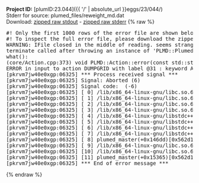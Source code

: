 **Project ID:** [plumID:23.044]({{ '/' | absolute_url }}eggs/23/044/)  
Stderr for source:  plumed_files/reweight_md.dat   
Download: [zipped raw stdout](reweight_md.dat.plumed_master.stdout.txt.zip) - [zipped raw stderr](reweight_md.dat.plumed_master.stderr.txt.zip) 
{% raw %}
<pre>
#! Only the first 1000 rows of the error file are shown below
#! To inspect the full error file, please download the zipped raw stderr file above
WARNING: IFile closed in the middle of reading. seems strange!
terminate called after throwing an instance of 'PLMD::Plumed::ExceptionError'
what():
(core/Action.cpp:373) void PLMD::Action::error(const std::string&) const
ERROR in input to action DUMPGRID with label @31 : keyword ARG is compulsory for this action
[pkrvm7jw40e0xgp:06325] *** Process received signal ***
[pkrvm7jw40e0xgp:06325] Signal: Aborted (6)
[pkrvm7jw40e0xgp:06325] Signal code:  (-6)
[pkrvm7jw40e0xgp:06325] [ 0] /lib/x86_64-linux-gnu/libc.so.6(+0x45330)[0x7f45b6a45330]
[pkrvm7jw40e0xgp:06325] [ 1] /lib/x86_64-linux-gnu/libc.so.6(pthread_kill+0x11c)[0x7f45b6a9eb2c]
[pkrvm7jw40e0xgp:06325] [ 2] /lib/x86_64-linux-gnu/libc.so.6(gsignal+0x1e)[0x7f45b6a4527e]
[pkrvm7jw40e0xgp:06325] [ 3] /lib/x86_64-linux-gnu/libc.so.6(abort+0xdf)[0x7f45b6a288ff]
[pkrvm7jw40e0xgp:06325] [ 4] /lib/x86_64-linux-gnu/libstdc++.so.6(+0xa5ff5)[0x7f45b6ea5ff5]
[pkrvm7jw40e0xgp:06325] [ 5] /lib/x86_64-linux-gnu/libstdc++.so.6(+0xbb0da)[0x7f45b6ebb0da]
[pkrvm7jw40e0xgp:06325] [ 6] /lib/x86_64-linux-gnu/libstdc++.so.6(_ZSt10unexpectedv+0x0)[0x7f45b6ea5a55]
[pkrvm7jw40e0xgp:06325] [ 7] /lib/x86_64-linux-gnu/libstdc++.so.6(+0xa5a6f)[0x7f45b6ea5a6f]
[pkrvm7jw40e0xgp:06325] [ 8] plumed_master(+0x146dd)[0x562d158e46dd]
[pkrvm7jw40e0xgp:06325] [ 9] /lib/x86_64-linux-gnu/libc.so.6(+0x2a1ca)[0x7f45b6a2a1ca]
[pkrvm7jw40e0xgp:06325] [10] /lib/x86_64-linux-gnu/libc.so.6(__libc_start_main+0x8b)[0x7f45b6a2a28b]
[pkrvm7jw40e0xgp:06325] [11] plumed_master(+0x15365)[0x562d158e5365]
[pkrvm7jw40e0xgp:06325] *** End of error message ***
</pre>
{% endraw %}
